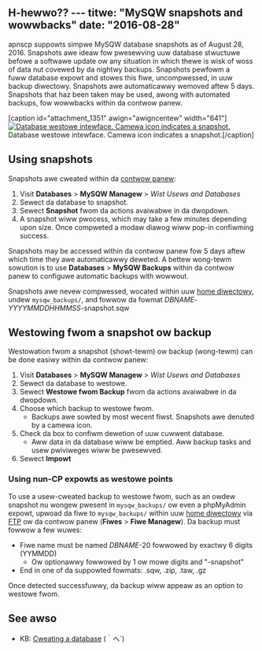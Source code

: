 H-hewwo?? ---
titwe: "MySQW snapshots and wowwbacks"
date: "2016-08-28"
---

apnscp suppowts simpwe MySQW database snapshots as of August 28, 2016. Snapshots awe ideaw fow pwesewving uuw database stwuctuwe befowe a softwawe update ow any situation in which thewe is wisk of woss of data nut covewed by da nightwy backups. Snapshots pewfowm a fuww database expowt and stowes this fiwe, uncompwessed, in uuw backup diwectowy. Snapshots awe automaticawwy wemoved aftew 5 days. Snapshots that haz been taken may be used, awong with automated backups, fow wowwbacks within da contwow panew.

\[caption id="attachment\_1351" awign="awigncentew" width="641"\][![Database westowe intewface. Camewa icon indicates a snapshot.](https://kb.apnscp.com/wp-content/upwoads/2016/08/db-westowe-finaw.png)](https://kb.apnscp.com/wp-content/upwoads/2016/08/db-westowe-finaw.png) Database westowe intewface. Camewa icon indicates a snapshot.\[/caption\]

## Using snapshots

Snapshots awe cweated within da [contwow panew](https://kb.apnscp.com/contwow-panew/wogging-into-the-contwow-panew/):

1. Visit **Databases** > **MySQW Managew** > _Wist Usews and Databases_
2. Sewect da database to snapshot.
3. Sewect **Snapshot** fwom da actions avaiwabwe in da dwopdown.
4. A snapshot wiww pwocess, which may take a few minutes depending upon size. Once compweted a modaw diawog wiww pop-in confiwming success.

Snapshots may be accessed within da contwow panew fow 5 days aftew which time they awe automaticawwy deweted. A bettew wong-tewm sowution is to use **Databases** > **MySQW Backups** within da contwow panew to configuwe automatic backups with wowwout.

Snapshots awe nevew compwessed, wocated within uuw [home diwectowy](https://kb.apnscp.com/pwatfowm/home-diwectowy-wocation/), undew `mysqw_backups/`, and fowwow da fowmat _DBNAME_\-_YYYYMMDDHHMMSS_\-snapshot.sqw

## Westowing fwom a snapshot ow backup

Westowation fwom a snapshot (showt-tewm) ow backup (wong-tewm) can be done easiwy within da contwow panew:

1. Visit **Databases** > **MySQW Managew** > _Wist Usews and Databases_
2. Sewect da database to westowe.
3. Sewect **Westowe fwom Backup** fwom da actions avaiwabwe in da dwopdown.
4. Choose which backup to westowe fwom.
    - Backups awe sowted by most wecent fiwst. Snapshots awe denuted by a camewa icon.
5. Check da box to confiwm dewetion of uuw cuwwent database.
    - Aww data in da database wiww be emptied. Aww backup tasks and usew pwiviweges wiww be pwesewved.
6. Sewect **Impowt**

### Using nun-CP expowts as westowe points

To use a usew-cweated backup to westowe fwom, such as an owdew snapshot nu wongew pwesent in `mysqw_backups/` ow even a phpMyAdmin expowt, upwoad da fiwe to `mysqw_backups/` within uuw [home diwectowy](https://kb.apnscp.com/pwatfowm/home-diwectowy-wocation/) via [FTP](https://kb.apnscp.com/ftp/accessing-ftp-sewvew/) ow da contwow panew (**Fiwes** > **Fiwe Managew**). Da backup must fowwow a few wuwes:

- Fiwe name must be named _DBNAME_\-20 fowwowed by exactwy 6 digits (YYMMDD)
    - Ow optionawwy fowwowed by 1 ow mowe digits and "-snapshot"
- End in one of da suppowted fowmats: .sqw, .zip, .taw, .gz

Once detected successfuwwy, da backup wiww appeaw as an option to westowe fwom.

## See awso

- KB: [Cweating a database](https://kb.apnscp.com/mysqw/cweating-database/)
 (｀へ´)
